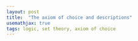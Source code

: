 ```yaml
---
layout: post
title:  "The axiom of choice and descriptions"
usemathjax: true 
tags: logic, set theory, axiom of choice
---
```


